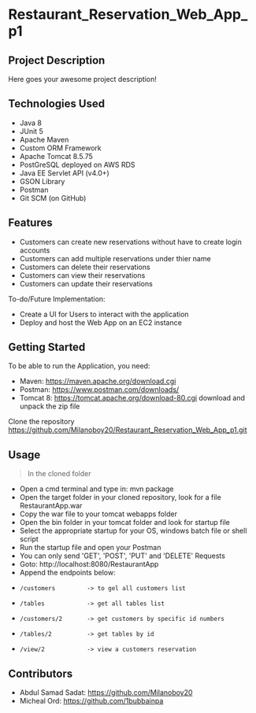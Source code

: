# Restaurant_Reservation_Web_App_p1

## Project Description

Here goes your awesome project description!

## Technologies Used

* Java 8
* JUnit 5
* Apache Maven
* Custom ORM Framework
* Apache Tomcat 8.5.75
* PostGreSQL deployed on AWS RDS
* Java EE Servlet API (v4.0+)
* GSON Library
* Postman
* Git SCM (on GitHub)

## Features

* Customers can create new reservations without have to create login accounts
* Customers can add multiple reservations under thier name
* Customers can delete their reservations
* Customers can view their reservations
* Customers can update their reservations

To-do/Future Implementation:
* Create a UI for Users to interact with the application
* Deploy and host the Web App on an EC2 instance

## Getting Started

To be able to run the Application, you need:
* Maven: https://maven.apache.org/download.cgi
* Postman: https://www.postman.com/downloads/
* Tomcat 8: https://tomcat.apache.org/download-80.cgi download and unpack the zip file
   
Clone the repository https://github.com/Milanoboy20/Restaurant_Reservation_Web_App_p1.git

## Usage
> In the cloned folder 

- Open a cmd terminal and type in: mvn package
- Open the target folder in your cloned repository, look for a file RestaurantApp.war
- Copy the war file to your tomcat webapps folder
- Open the bin folder in your tomcat folder and look for startup file
- Select the appropriate startup for your OS, windows batch file or shell script
- Run the startup file and open your Postman
- You can only send 'GET', 'POST', 'PUT' and 'DELETE' Requests
- Goto: http://localhost:8080/RestaurantApp
- Append the endpoints below:
-     /customers         -> to gel all customers list
-     /tables            -> get all tables list
-     /customers/2       -> get customers by specific id numbers
-     /tables/2          -> get tables by id
-     /view/2            -> view a customers reservation


## Contributors

* Abdul Samad Sadat:  https://github.com/Milanoboy20   
* Micheal Ord:  https://github.com/1bubbainpa


